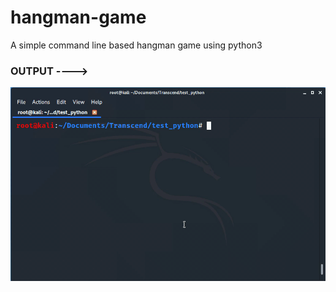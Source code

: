 # hangman-game

A simple command line based hangman game using python3


### OUTPUT ---->
   
   
   
   ![Screenshot](hangman.gif)
